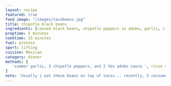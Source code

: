 ```yaml
---
layout: recipe
featured: true
food_image: "/images/tacobeans.jpg" 
title: chipotle black beans 
ingredients: [canned black beans, chipotle peppers in adobo, garlic, cilantro, oil, water]
preptime: 5 minutes
cooktime: 15 minutes
fuel: protein
sport: lifting
cuisine: Mexican
category: dinner
methods: [
   'simmer garlic, 3 chipotle peppers, and 2 tbs adobo sauce ', rinse or don't rinse black beans and add to the pot, let cook over medium heat while adding water to consistency desired'
]
note: 'Usually i eat these beans on top of tacos... recently, I consume them all before mustering energy to make tacos'
---
```

